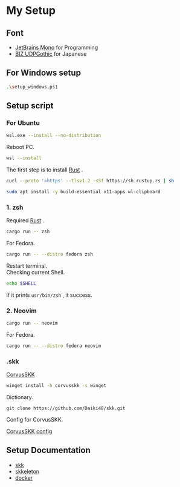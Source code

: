 # My Setup

## Font

- [JetBrains Mono](https://www.nerdfonts.com/font-downloads) for Programming
- [BIZ UDPGothic](https://fonts.google.com/specimen/BIZ+UDPGothic) for Japanese

## For Windows setup

```sh
.\setup_windows.ps1
```

## Setup script

### For Ubuntu

```sh
wsl.exe --install --no-distribution
```

Reboot PC.

```sh
wsl --install
```

The first step is to install [Rust](https://www.rust-lang.org/tools/install) .

```sh
curl --proto '=https' --tlsv1.2 -sSf https://sh.rustup.rs | sh
```

```sh
sudo apt install -y build-essential x11-apps wl-clipboard
```

### 1. zsh

Required [Rust](https://www.rust-lang.org/) .

```sh
cargo run -- zsh
```

For Fedora.

```sh
cargo run -- --distro fedora zsh
```

Restart terminal.  
Checking current Shell.

```sh
echo $SHELL
```

If it prints `usr/bin/zsh` , it success.

### 2. Neovim

```sh
cargo run -- neovim
```

For Fedora.

```sh
cargo run -- --distro fedora neovim
```

### .skk

[CorvusSKK](https://nathancorvussolis.github.io/)

```sh
winget install -h corvusskk -s winget
```

Dictionary.

```shell
git clone https://github.com/Daiki48/skk.git
```

Config for CorvusSKK.

[CorvusSKK config](https://github.com/Daiki48/dotfiles/blob/main/docs/corvusskk.ja.md)

## Setup Documentation

- [skk](https://github.com/Daiki48/dotfiles/blob/main/docs/setup-skk.md)
- [skkeleton](https://github.com/Daiki48/dotfiles/blob/main/docs/setup-skkeleton.md)
- [docker](https://github.com/Daiki48/dotfiles/blob/main/docs/setup-docker.md)
